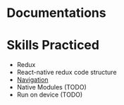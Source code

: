 # Documentations

# Skills Practiced
- Redux
- React-native redux code structure
- [Navigation](/documentations/navigation/navigation.md)
- Native Modules (TODO)
- Run on device (TODO)
